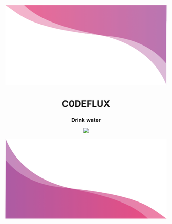 <p align="right">
  <img src="image.png" height="250px">
</p>


<h1 align="center">C0DEFLUX</h3>
<h3 align="center">Drink water</h3>

<div align="center">
  <img src="https://github-readme-streak-stats.herokuapp.com/?user=C0DEFLUX&theme=radical&hide_border=false">
</div>


<p align="left">
  <img src="wave.png" height="250px">
</p>
